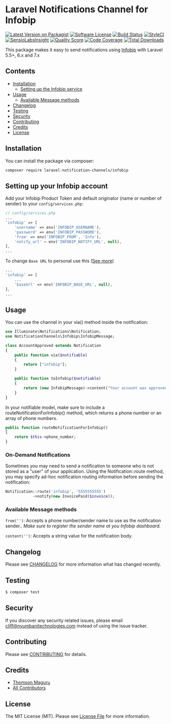 # Laravel Notifications Channel for Infobip

[![Latest Version on Packagist](https://img.shields.io/packagist/v/laravel-notification-channels/infobip.svg?style=flat-square)](https://packagist.org/packages/laravel-notification-channels/infobip)
[![Software License](https://img.shields.io/badge/license-MIT-brightgreen.svg?style=flat-square)](LICENSE.md)
[![Build Status](https://img.shields.io/travis/laravel-notification-channels/infobip/master.svg?style=flat-square)](https://travis-ci.org/laravel-notification-channels/infobip)
[![StyleCI](https://styleci.io/repos/285751703/shield)](https://styleci.io/repos/285751703)
[![SensioLabsInsight](https://img.shields.io/sensiolabs/i/:sensio_labs_id.svg?style=flat-square)](https://insight.sensiolabs.com/projects/:sensio_labs_id)
[![Quality Score](https://img.shields.io/scrutinizer/g/laravel-notification-channels/infobip.svg?style=flat-square)](https://scrutinizer-ci.com/g/laravel-notification-channels/infobip)
[![Code Coverage](https://img.shields.io/scrutinizer/coverage/g/laravel-notification-channels/infobip/master.svg?style=flat-square)](https://scrutinizer-ci.com/g/laravel-notification-channels/infobip/?branch=master)
[![Total Downloads](https://img.shields.io/packagist/dt/laravel-notification-channels/infobip.svg?style=flat-square)](https://packagist.org/packages/laravel-notification-channels/infobip)

This package makes it easy to send notifications using [Infobip](https://www.infobip.com/) with Laravel 5.5+, 6.x and 7.x

## Contents

- [Installation](#installation)
	- [Setting up the Infobip service](#setting-up-the-infobip-service)
- [Usage](#usage)
	- [Available Message methods](#available-message-methods)
- [Changelog](#changelog)
- [Testing](#testing)
- [Security](#security)
- [Contributing](#contributing)
- [Credits](#credits)
- [License](#license)


## Installation

You can install the package via composer:

``` bash
composer require laravel-notification-channels/infobip
```

## Setting up your Infobip account

Add your Infobip Product Token and default originator (name or number of sender) to your `config/services.php`:

```php
// config/services.php
...
'infobip' => [
    'username' => env('INFOBIP_USERNAME'),
    'password' => env('INFOBIP_PASSWORD'),
    'from' => env('INFOBIP_FROM', 'Info'),
    'notify_url' = env('INFOBIP_NOTIFY_URL', null),
],
...
```

To change `Base URL` to personal use this ([See more](https://dev.infobip.com/getting-started/base-url))

```php
...
'infobip' => [
    ...
    'baseUrl' => env('INFOBIP_BASE_URL', null),
],
...
```

## Usage

You can use the channel in your via() method inside the notification:

```php
use Illuminate\Notifications\Notification;
use NotificationChannels\Infobip\InfobipMessage;

class AccountApproved extends Notification
{
    public function via($notifiable)
    {
        return ["infobip"];
    }

    public function toInfobip($notifiable)
    {
        return (new InfobipMessage)->content("Your account was approved!");
    }
}
```

In your notifiable model, make sure to include a routeNotificationForInfobip() method, which returns a phone number or an array of phone numbers.

```php
public function routeNotificationForInfobip()
{
    return $this->phone_number;
}
```

### On-Demand Notifications
Sometimes you may need to send a notification to someone who is not stored as a "user" of your application. Using the Notification::route method, you may specify ad-hoc notification routing information before sending the notification:

```php
Notification::route('infobip', '5555555555')
            ->notify(new InvoicePaid($invoice));
```

### Available Message methods
`from('')`: Accepts a phone number/sender name to use as the notification sender.. *Make sure to register the sender name at you Infobip dashboard.*

`content('')`: Accepts a string value for the notification body.


## Changelog

Please see [CHANGELOG](CHANGELOG.md) for more information what has changed recently.

## Testing

``` bash
$ composer test
```

## Security

If you discover any security related issues, please email cliff@nyumbanitechnologies.com instead of using the issue tracker.

## Contributing

Please see [CONTRIBUTING](CONTRIBUTING.md) for details.

## Credits

- [Thomson Maguru](https://github.com/tomsgad)
- [All Contributors](../../contributors)

## License

The MIT License (MIT). Please see [License File](LICENSE.md) for more information.
